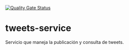 [![Quality Gate Status](https://sonarcloud.io/api/project_badges/measure?project=uala-challenge_tweets-service&metric=alert_status)](https://sonarcloud.io/summary/new_code?id=uala-challenge_tweets-service)
# tweets-service
Servicio que maneja la publicación y consulta de tweets.
